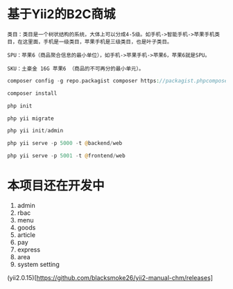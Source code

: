 # 基于Yii2的B2C商城

    类目：类目是一个树状结构的系统，大体上可以分成4-5级。如手机->智能手机->苹果手机类目，在这里面，手机是一级类目，苹果手机是三级类目，也是叶子类目。
    
    SPU：苹果6（商品聚合信息的最小单位），如手机->苹果手机->苹果6，苹果6就是SPU。
    
    SKU：土豪金 16G 苹果6 （商品的不可再分的最小单元）。

```php
composer config -g repo.packagist composer https://packagist.phpcomposer.com

composer install

php init 

php yii migrate

php yii init/admin

php yii serve -p 5000 -t @backend/web

php yii serve -p 5001 -t @frontend/web
```
# 本项目还在开发中
1. admin 
2. rbac
3. menu
4. goods
5. article
6. pay
7. express
8. area
9. system setting

(yii2.0.15)[https://github.com/blacksmoke26/yii2-manual-chm/releases]




